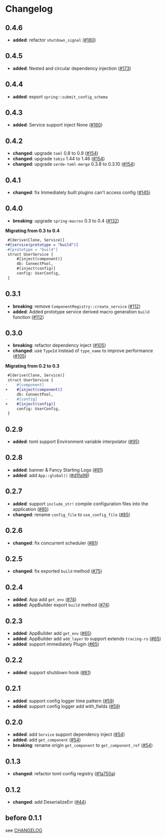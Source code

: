 # Changelog

## 0.4.6

- **added**: refactor `shutdown_signal` ([#180])

[#180]: https://github.com/spring-rs/spring-rs/pull/180

## 0.4.5

- **added**: Nested and circular dependency injection ([#173])

[#173]: https://github.com/spring-rs/spring-rs/pull/173

## 0.4.4

- **added**: export `spring::submit_config_schema`

## 0.4.3

- **added**: Service support inject None ([#160])

[#160]: https://github.com/spring-rs/spring-rs/pull/160

## 0.4.2

- **changed**: upgrade `toml` 0.8 to 0.9 ([#154])
- **changed**: upgrade `tokio` 1.44 to 1.46 ([#154])
- **changed**: upgrade `serde-toml-merge` 0.3.8 to 0.3.10 ([#154])

[#154]: https://github.com/spring-rs/spring-rs/pull/154

## 0.4.1

- **changed**: fix Immediately built plugins can't access config ([#145])

[#145]: https://github.com/spring-rs/spring-rs/pull/145

## 0.4.0

- **breaking**: upgrade `spring-macros` 0.3 to 0.4 ([#132])

[#132]: https://github.com/spring-rs/spring-rs/pull/132

**Migrating from 0.3 to 0.4**

```diff
 #[derive(Clone, Service)]
+#[service(prototype = "build")]
-#[prototype = "build"]
 struct UserService {
     #[inject(component)]
     db: ConnectPool,
     #[inject(config)]
     config: UserConfig,
 }
```

## 0.3.1

- **breaking**: remove `ComponentRegistry::create_service` ([#112])
- **added**: Added prototype service derived macro generation `build` function ([#112])

[#112]: https://github.com/spring-rs/spring-rs/pull/112

## 0.3.0

- **breaking**: refactor dependency inject ([#105])
- **changed**: use `TypeId` instead of `type_name` to improve performance ([#105])

[#105]: https://github.com/spring-rs/spring-rs/pull/105

**Migrating from 0.2 to 0.3**

```diff
 #[derive(Clone, Service)]
 struct UserService {
-    #[component]
+    #[inject(component)]
     db: ConnectPool,
-    #[config]
+    #[inject(config)]
     config: UserConfig,
 }
```

## 0.2.9

- **added**: toml support Environment variable interpolator ([#95])

[#95]: https://github.com/spring-rs/spring-rs/pull/95

## 0.2.8

- **added**: banner & Fancy Starting Logs ([#91])
- **added**: add `App::global()` ([#d1fa98])

[#91]: https://github.com/spring-rs/spring-rs/pull/91
[#d1fa98]: https://github.com/spring-rs/spring-rs/commit/d1fa983bc41750777c4bb12c5fa03479d273e977

## 0.2.7

- **added**: support `include_str!` compile configuration files into the application ([#85])
- **changed**: rename `config_file` to `use_config_file` ([#85])

[#85]: https://github.com/spring-rs/spring-rs/pull/85

## 0.2.6

- **changed**: fix concurrent scheduler ([#81])

[#81]: https://github.com/spring-rs/spring-rs/pull/81

## 0.2.5

- **changed**: fix exported `build` method ([#75])

[#75]: https://github.com/spring-rs/spring-rs/pull/75

## 0.2.4

- **added**: App add `get_env` ([#74])
- **added**: AppBuilder export `build` method ([#74])

[#74]: https://github.com/spring-rs/spring-rs/pull/74

## 0.2.3

- **added**: AppBuilder add `get_env` ([#65])
- **added**: AppBuilder add `add_layer` to support extends `tracing-rs` ([#65])
- **added**: support immediately Plugin ([#65])

[#65]: https://github.com/spring-rs/spring-rs/pull/65

## 0.2.2

- **added**: support shutdown hook ([#61])

[#61]: https://github.com/spring-rs/spring-rs/pull/61

## 0.2.1

- **added**: support config logger time pattern ([#59])
- **added**: support config logger add with_fields ([#59])

[#59]: https://github.com/spring-rs/spring-rs/pull/59

## 0.2.0

- **added**: add `Service` support dependency inject ([#54])
- **added**: add `get_component` ([#54])
- **breaking**: rename origin `get_component` to `get_component_ref` ([#54])

[#54]: https://github.com/spring-rs/spring-rs/pull/54

## 0.1.3

- **changed**: refactor toml config registry ([#1a750a])

[#1a750a]: https://github.com/spring-rs/spring-rs/commit/1a750a7d82871632bad7cee73ec418b5a28924ea

## 0.1.2

- **changed**: add DeserializeErr ([#44])

[#44]: https://github.com/spring-rs/spring-rs/pull/44

## before 0.1.1

see [CHANGELOG](../CHANGELOG.md)